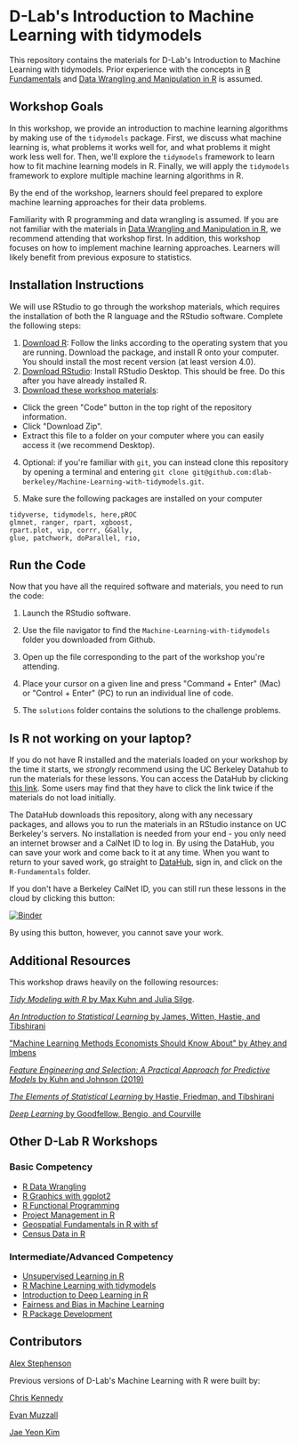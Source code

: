 # D-Lab's Introduction to Machine Learning with tidymodels 

This repository contains the materials for D-Lab's Introduction to Machine Learning with tidymodels. Prior experience with the concepts in [R Fundamentals](https://github.com/dlab-berkeley/R-Fundamentals) and [Data Wrangling and Manipulation in R](https://github.com/dlab-berkeley/R-Data-Wrangling) is assumed. 

## Workshop Goals 

In this workshop, we provide an introduction to machine learning algorithms by making use of the `tidymodels` package. First, we discuss what machine learning is, what problems it works well for, and what problems it might work less well for. Then, we'll explore the `tidymodels` framework to learn how to fit machine learning models in R. Finally, we will apply the `tidymodels` framework to explore multiple machine learning algorithms in R. 

By the end of the workshop, learners should feel prepared to explore machine learning approaches for their data problems. 

Familiarity with R programming and data wrangling is assumed. If you are not familiar with the materials in [Data Wrangling and Manipulation in R](https://github.com/dlab-berkeley/R-Data-Wrangling), we recommend attending that workshop first. In addition, this workshop focuses on how to implement machine learning approaches. Learners will likely benefit from previous exposure to statistics. 

## Installation Instructions

We will use RStudio to go through the workshop materials, which requires the installation of both the R language and the RStudio software. Complete the following steps:

1. [Download R](https://cloud.r-project.org/): Follow the links according to the operating system that you are running. Download the package, and install R onto your computer. You should install the most recent version (at least version 4.0).
2. [Download RStudio](https://rstudio.com/products/rstudio/download/#download): Install RStudio Desktop. This should be free. Do this after you have already installed R.
3. [Download these workshop materials](https://github.com/dlab-berkeley/R-Fundamentals): 

* Click the green "Code" button in the top right of the repository information.
* Click "Download Zip".
* Extract this file to a folder on your computer where you can easily access it (we recommend Desktop).

4. Optional: if you're familiar with `git`, you can instead clone this repository by opening a terminal and entering `git clone git@github.com:dlab-berkeley/Machine-Learning-with-tidymodels.git`.

5. Make sure the following packages are installed on your computer 

```
tidyverse, tidymodels, here,pROC
glmnet, ranger, rpart, xgboost,
rpart.plot, vip, corrr, GGally,
glue, patchwork, doParallel, rio,
```

## Run the Code

Now that you have all the required software and materials, you need to run the code:

1. Launch the RStudio software.

2. Use the file navigator to find the `Machine-Learning-with-tidymodels` folder you downloaded from Github.

3. Open up the file corresponding to the part of the workshop you're attending.

4. Place your cursor on a given line and press "Command + Enter" (Mac) or "Control + Enter" (PC) to run an individual line of code. 

5. The `solutions` folder contains the solutions to the challenge problems.

## Is R not working on your laptop?

If you do not have R installed and the materials loaded on your workshop by the time it starts, we *strongly* recommend using the UC Berkeley Datahub to run the materials for these lessons. You can access the DataHub by clicking [this link](https://datahub.berkeley.edu/hub/user-redirect/git-pull?repo=https%3A%2F%2Fgithub.com%2Fdlab-berkeley%2FMachine-Learning-with-tidymodels&urlpath=rstudio%2F&branch=main). Some users may find that they have to click the link twice if the materials do not load initially. 

The DataHub downloads this repository, along with any necessary packages, and allows you to run the materials in an RStudio instance on UC Berkeley's servers. No installation is needed from your end - you only need an internet browser and a CalNet ID to log in. By using the DataHub, you can save your work and come back to it at any time. When you want to return to your saved work, go straight to [DataHub](https://datahub.berkeley.edu), sign in, and click on the `R-Fundamentals` folder.

If you don't have a Berkeley CalNet ID, you can still run these lessons in the cloud by clicking this button:

[![Binder](http://mybinder.org/badge.svg)](https://mybinder.org/v2/gh/dlab-berkeley/Machine-Learning-with-tidymodels/HEAD)

By using this button, however, you cannot save your work.

## Additional Resources 

This workshop draws heavily on the following resources: 

[*Tidy Modeling with R* by Max Kuhn and Julia Silge](https://www.tmwr.org/).

[*An Introduction to Statistical Learning* by James, Witten, Hastie, and Tibshirani](https://www.statlearning.com/)

["Machine Learning Methods Economists Should Know About" by Athey and Imbens](https://arxiv.org/abs/1903.10075)

[*Feature Engineering and Selection: A Practical Approach for Predictive Models* by Kuhn and Johnson (2019)](http://www.feat.engineering/data-splitting.html)

[*The Elements of Statistical Learning* by Hastie, Friedman, and Tibshirani](https://link.springer.com/book/10.1007/978-0-387-21606-5)

[*Deep Learning* by Goodfellow, Bengio, and Courville](https://www.deeplearningbook.org/)

## Other D-Lab R Workshops

### Basic Competency 

- [R Data Wrangling](https://github.com/dlab-berkeley/R-Data-Wrangling)
- [R Graphics with ggplot2](https://github.com/dlab-berkeley/R-graphics)
- [R Functional Programming](https://github.com/dlab-berkeley/R-functional-programming)
- [Project Management in R](https://github.com/dlab-berkeley/efficient-reproducible-project-management-in-R)
- [Geospatial Fundamentals in R with sf](https://github.com/dlab-berkeley/Geospatial-Fundamentals-in-R-with-sf)
- [Census Data in R](https://github.com/dlab-berkeley/Census-Data-in-R)

### Intermediate/Advanced Competency

- [Unsupervised Learning in R](https://github.com/dlab-berkeley/Unsupervised-Learning-in-R)
- [R Machine Learning with tidymodels](https://github.com/dlab-berkeley/Machine-Learning-with-tidymodels)
- [Introduction to Deep Learning in R](https://github.com/dlab-berkeley/Deep-Learning-in-R)
- [Fairness and Bias in Machine Learning](https://github.com/dlab-berkeley/fairML)
- [R Package Development](https://github.com/dlab-berkeley/R-package-development)

## Contributors 

[Alex Stephenson](https://github.com/asteves/)

Previous versions of D-Lab's Machine Learning with R were built by: 

[Chris Kennedy](https://ck37.com/)

[Evan Muzzall](https://github.com/EastBayEv)

[Jae Yeon Kim](https://jaeyk.github.io/)